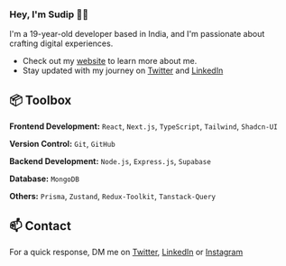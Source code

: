 ### Hey, I'm Sudip 👋🏽

I'm a 19-year-old developer based in India, and I'm passionate about crafting digital experiences. 

- Check out my [website](https://www.sudipbiswas.me/) to learn more about me.
- Stay updated with my journey on [Twitter](https://www.x.com/SudipB7_/) and [LinkedIn](https://www.linkedin.com/in/sudipb7/)

## 📦 Toolbox

**Frontend Development:** `React`, `Next.js`, `TypeScript`, `Tailwind`, `Shadcn-UI`

**Version Control:** `Git`, `GitHub`

**Backend Development:** `Node.js`, `Express.js`, `Supabase`

**Database:** `MongoDB`

**Others:** `Prisma`, `Zustand`, `Redux-Toolkit`, `Tanstack-Query`

## 📫 Contact

For a quick response, DM me on [Twitter](https://www.x.com/sudipb7_/), [LinkedIn](https://www.linkedin.com/in/sudipb7/) or [Instagram](https://www.instagram.com/sudipb7_/)
